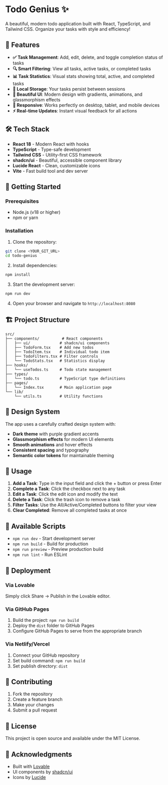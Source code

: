 # Todo Genius ✨

A beautiful, modern todo application built with React, TypeScript, and Tailwind CSS. Organize your tasks with style and efficiency!

## 🌟 Features

- **✅ Task Management**: Add, edit, delete, and toggle completion status of tasks
- **🔍 Smart Filtering**: View all tasks, active tasks, or completed tasks
- **📊 Task Statistics**: Visual stats showing total, active, and completed tasks
- **💾 Local Storage**: Your tasks persist between sessions
- **🎨 Beautiful UI**: Modern design with gradients, animations, and glassmorphism effects
- **📱 Responsive**: Works perfectly on desktop, tablet, and mobile devices
- **⚡ Real-time Updates**: Instant visual feedback for all actions

## 🛠️ Tech Stack

- **React 18** - Modern React with hooks
- **TypeScript** - Type-safe development
- **Tailwind CSS** - Utility-first CSS framework
- **shadcn/ui** - Beautiful, accessible component library
- **Lucide React** - Clean, customizable icons
- **Vite** - Fast build tool and dev server

## 🚀 Getting Started

### Prerequisites

- Node.js (v18 or higher)
- npm or yarn

### Installation

1. Clone the repository:
```bash
git clone <YOUR_GIT_URL>
cd todo-genius
```

2. Install dependencies:
```bash
npm install
```

3. Start the development server:
```bash
npm run dev
```

4. Open your browser and navigate to `http://localhost:8080`

## 🏗️ Project Structure

```
src/
├── components/          # React components
│   ├── ui/             # shadcn/ui components
│   ├── TodoForm.tsx    # Add new todos
│   ├── TodoItem.tsx    # Individual todo item
│   ├── TodoFilters.tsx # Filter controls
│   └── TodoStats.tsx   # Statistics display
├── hooks/
│   └── useTodos.ts     # Todo state management
├── types/
│   └── todo.ts         # TypeScript type definitions
├── pages/
│   └── Index.tsx       # Main application page
└── lib/
    └── utils.ts        # Utility functions
```

## 🎨 Design System

The app uses a carefully crafted design system with:

- **Dark theme** with purple gradient accents
- **Glassmorphism effects** for modern UI elements
- **Smooth animations** and hover effects
- **Consistent spacing** and typography
- **Semantic color tokens** for maintainable theming

## 📱 Usage

1. **Add a Task**: Type in the input field and click the + button or press Enter
2. **Complete a Task**: Click the checkbox next to any task
3. **Edit a Task**: Click the edit icon and modify the text
4. **Delete a Task**: Click the trash icon to remove a task
5. **Filter Tasks**: Use the All/Active/Completed buttons to filter your view
6. **Clear Completed**: Remove all completed tasks at once

## 🔧 Available Scripts

- `npm run dev` - Start development server
- `npm run build` - Build for production
- `npm run preview` - Preview production build
- `npm run lint` - Run ESLint

## 🚀 Deployment

### Via Lovable
Simply click Share → Publish in the Lovable editor.

### Via GitHub Pages
1. Build the project: `npm run build`
2. Deploy the `dist` folder to GitHub Pages
3. Configure GitHub Pages to serve from the appropriate branch

### Via Netlify/Vercel
1. Connect your GitHub repository
2. Set build command: `npm run build`
3. Set publish directory: `dist`

## 🤝 Contributing

1. Fork the repository
2. Create a feature branch
3. Make your changes
4. Submit a pull request

## 📄 License

This project is open source and available under the MIT License.

## 🙏 Acknowledgments

- Built with [Lovable](https://lovable.dev)
- UI components by [shadcn/ui](https://ui.shadcn.com)
- Icons by [Lucide](https://lucide.dev)
